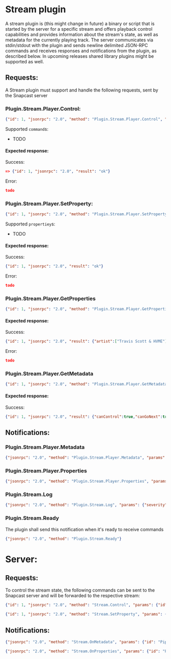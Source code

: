 
# Stream plugin

A stream plugin is (this might change in future) a binary or script that is started by the server for a specific stream and offers playback control capabilities and provides information about the stream's state, as well as metadata for the currently playing track.
The server communicates via stdin/stdout with the plugin and sends newline delimited JSON-RPC commands and receives responses and notifications from the plugin, as described below. In upcoming releases shared library plugins might be supported as well.  

## Requests:

A Stream plugin must support and handle the following requests, sent by the Snapcast server

### Plugin.Stream.Player.Control:

```json
{"id": 1, "jsonrpc": "2.0", "method": "Plugin.Stream.Player.Control", "params": {"command": "SetPosition", "params": { "Position": 170966827, "TrackId": "/org/mpris/MediaPlayer2/Track/2"}}}
```

Supported `command`s: 
- TODO

#### Expected response:

Success:

```json
=> {"id": 1, "jsonrpc": "2.0", "result": "ok"}
```

Error:

```json
todo
```

### Plugin.Stream.Player.SetProperty:

```json
{"id": 1, "jsonrpc": "2.0", "method": "Plugin.Stream.Player.SetProperty", "params": {"<name>", <value>}}
```

Supported `propertiey`s: 
- TODO

#### Expected response:

Success:

```json
{"id": 1, "jsonrpc": "2.0", "result": "ok"}
```

Error:

```json
todo
```

### Plugin.Stream.Player.GetProperties

```json
{"id": 1, "jsonrpc": "2.0", "method": "Plugin.Stream.Player.GetProperties"}
```

#### Expected response:

Success:

```json
{"id": 1, "jsonrpc": "2.0", "result": {"artist":["Travis Scott & HVME"],"file":"http://wdr-1live-live.icecast.wdr.de/wdr/1live/live/mp3/128/stream.mp3","name":"1Live, Westdeutscher Rundfunk Koeln","title":"Goosebumps (Remix)","trackId":"3"}}
```

Error:

```json
todo
```

### Plugin.Stream.Player.GetMetadata

```json
{"id": 1, "jsonrpc": "2.0", "method": "Plugin.Stream.Player.GetMetadata"}
```

#### Expected response:

Success:

```json
{"id": 1, "jsonrpc": "2.0", "result": {"canControl":true,"canGoNext":true,"canGoPrevious":true,"canPause":true,"canPlay":true,"canSeek":false,"loopStatus":"none","playbackStatus":"playing","position":593.394,"shuffle":false,"volume":86}}
```

## Notifications:

### Plugin.Stream.Player.Metadata

```json
{"jsonrpc": "2.0", "method": "Plugin.Stream.Player.Metadata", "params": {"artist":["Travis Scott & HVME"],"file":"http://wdr-1live-live.icecast.wdr.de/wdr/1live/live/mp3/128/stream.mp3","name":"1Live, Westdeutscher Rundfunk Koeln","title":"Goosebumps (Remix)","trackId":"3"}}
```

### Plugin.Stream.Player.Properties

```json
{"jsonrpc": "2.0", "method": "Plugin.Stream.Player.Properties", "params": {"canControl":true,"canGoNext":true,"canGoPrevious":true,"canPause":true,"canPlay":true,"canSeek":false,"loopStatus":"none","playbackStatus":"playing","position":593.394,"shuffle":false,"volume":86}}
```

### Plugin.Stream.Log

```json
{"jsonrpc": "2.0", "method": "Plugin.Stream.Log", "params": {"severity":"Info","message":"Logmessage"}}
```

### Plugin.Stream.Ready

The plugin shall send this notification when it's ready to receive commands

```json
{"jsonrpc": "2.0", "method": "Plugin.Stream.Ready"}
```


# Server:

## Requests:

To control the stream state, the following commands can be sent to the Snapcast server and will be forwarded to the respective stream:

```json
{"id": 1, "jsonrpc": "2.0", "method": "Stream.Control", "params": {"id": "Pipe", "command": command, "params": params}}
```

```json
{"id": 1, "jsonrpc": "2.0", "method": "Stream.SetProperty", "params": {"id": "Pipe", "property": property, "value": value}}
```

## Notifications:

```json
{"jsonrpc": "2.0", "method": "Stream.OnMetadata", "params": {"id": "Pipe", "meta": {}}}
```

```json
{"jsonrpc": "2.0", "method": "Stream.OnProperties", "params": {"id": "Pipe", "properties": {}}}
```
